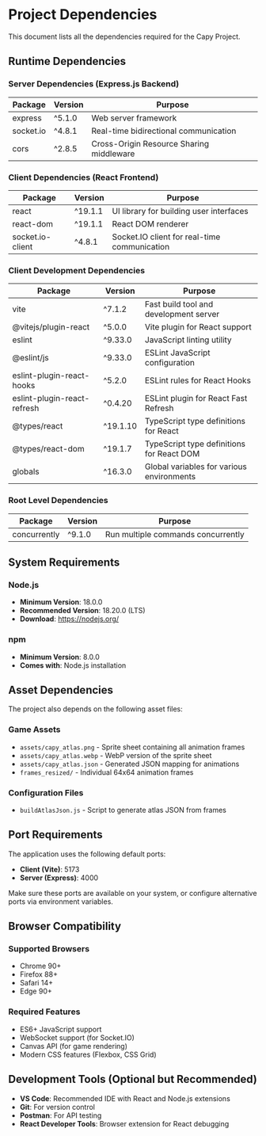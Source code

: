 # Project Dependencies

This document lists all the dependencies required for the Capy Project.

## Runtime Dependencies

### Server Dependencies (Express.js Backend)

| Package   | Version | Purpose                                  |
| --------- | ------- | ---------------------------------------- |
| express   | ^5.1.0  | Web server framework                     |
| socket.io | ^4.8.1  | Real-time bidirectional communication    |
| cors      | ^2.8.5  | Cross-Origin Resource Sharing middleware |

### Client Dependencies (React Frontend)

| Package          | Version | Purpose                                      |
| ---------------- | ------- | -------------------------------------------- |
| react            | ^19.1.1 | UI library for building user interfaces      |
| react-dom        | ^19.1.1 | React DOM renderer                           |
| socket.io-client | ^4.8.1  | Socket.IO client for real-time communication |

### Client Development Dependencies

| Package                     | Version  | Purpose                                   |
| --------------------------- | -------- | ----------------------------------------- |
| vite                        | ^7.1.2   | Fast build tool and development server    |
| @vitejs/plugin-react        | ^5.0.0   | Vite plugin for React support             |
| eslint                      | ^9.33.0  | JavaScript linting utility                |
| @eslint/js                  | ^9.33.0  | ESLint JavaScript configuration           |
| eslint-plugin-react-hooks   | ^5.2.0   | ESLint rules for React Hooks              |
| eslint-plugin-react-refresh | ^0.4.20  | ESLint plugin for React Fast Refresh      |
| @types/react                | ^19.1.10 | TypeScript type definitions for React     |
| @types/react-dom            | ^19.1.7  | TypeScript type definitions for React DOM |
| globals                     | ^16.3.0  | Global variables for various environments |

### Root Level Dependencies

| Package      | Version | Purpose                            |
| ------------ | ------- | ---------------------------------- |
| concurrently | ^9.1.0  | Run multiple commands concurrently |

## System Requirements

### Node.js

- **Minimum Version**: 18.0.0
- **Recommended Version**: 18.20.0 (LTS)
- **Download**: https://nodejs.org/

### npm

- **Minimum Version**: 8.0.0
- **Comes with**: Node.js installation

## Asset Dependencies

The project also depends on the following asset files:

### Game Assets

- `assets/capy_atlas.png` - Sprite sheet containing all animation frames
- `assets/capy_atlas.webp` - WebP version of the sprite sheet
- `assets/capy_atlas.json` - Generated JSON mapping for animations
- `frames_resized/` - Individual 64x64 animation frames

### Configuration Files

- `buildAtlasJson.js` - Script to generate atlas JSON from frames

## Port Requirements

The application uses the following default ports:

- **Client (Vite)**: 5173
- **Server (Express)**: 4000

Make sure these ports are available on your system, or configure alternative ports via environment variables.

## Browser Compatibility

### Supported Browsers

- Chrome 90+
- Firefox 88+
- Safari 14+
- Edge 90+

### Required Features

- ES6+ JavaScript support
- WebSocket support (for Socket.IO)
- Canvas API (for game rendering)
- Modern CSS features (Flexbox, CSS Grid)

## Development Tools (Optional but Recommended)

- **VS Code**: Recommended IDE with React and Node.js extensions
- **Git**: For version control
- **Postman**: For API testing
- **React Developer Tools**: Browser extension for React debugging
